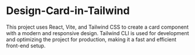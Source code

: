 # Design-Card-in-Tailwind
This project uses React, Vite, and Tailwind CSS to create a card component with a modern and responsive design. Tailwind CLI is used for development and optimizing the project for production, making it a fast and efficient front-end setup.

